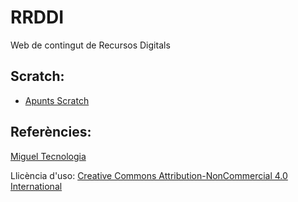 # RRDDI
Web de contingut de Recursos Digitals
## Scratch:
- [Apunts Scratch](https://vicentcardona.github.io/ProgitractII/RRDDI/Sratch/Apunts%20Scratch.html)
## Referències:
  [Miguel Tecnologia](https://sites.google.com/site/migueltecnologia)  

Llicència d'uso: [Creative Commons Attribution-NonCommercial 4.0 International](http://creativecommons.org/licenses/by-nc/4.0/deed.es)
